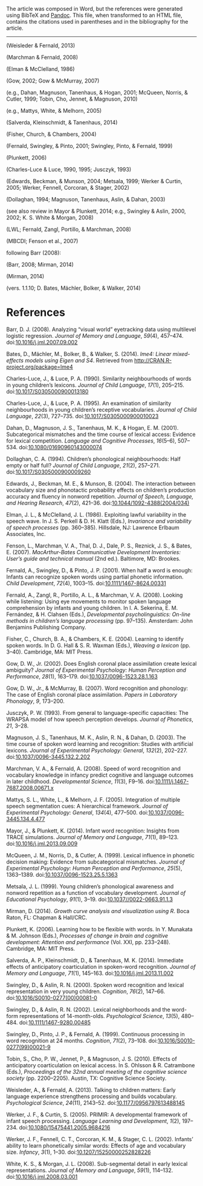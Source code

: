 The article was composed in Word, but the references were generated using BibTeX and [Pandoc](http://johnmacfarlane.net/pandoc/README.html#citations). This file, when transformed to an HTML file, contains the citations used in parentheses and in the bibliography for the article.

------------------------------------------------------------------------

(Weisleder & Fernald, 2013)

(Marchman & Fernald, 2008)

(Elman & McClelland, 1986)

(Gow, 2002; Gow & McMurray, 2007)

(e.g., Dahan, Magnuson, Tanenhaus, & Hogan, 2001; McQueen, Norris, & Cutler, 1999; Tobin, Cho, Jennet, & Magnuson, 2010)

(e.g., Mattys, White, & Melhorn, 2005)

(Salverda, Kleinschmidt, & Tanenhaus, 2014)

(Fisher, Church, & Chambers, 2004)

(Fernald, Swingley, & Pinto, 2001; Swingley, Pinto, & Fernald, 1999)

(Plunkett, 2006)

(Charles-Luce & Luce, 1990, 1995; Jusczyk, 1993)

(Edwards, Beckman, & Munson, 2004; Metsala, 1999; Werker & Curtin, 2005; Werker, Fennell, Corcoran, & Stager, 2002)

(Dollaghan, 1994; Magnuson, Tanenhaus, Aslin, & Dahan, 2003)

(see also review in Mayor & Plunkett, 2014; e.g., Swingley & Aslin, 2000, 2002; K. S. White & Morgan, 2008)

(LWL; Fernald, Zangl, Portillo, & Marchman, 2008)

(MBCDI; Fenson et al., 2007)

following Barr (2008):

(Barr, 2008; Mirman, 2014)

(Mirman, 2014)

(vers. 1.1.10; D. Bates, Mächler, Bolker, & Walker, 2014)

References
==========

Barr, D. J. (2008). Analyzing “visual world” eyetracking data using multilevel logistic regression. *Journal of Memory and Language*, *59*(4), 457–474. doi:[10.1016/j.jml.2007.09.002](http://dx.doi.org/10.1016/j.jml.2007.09.002)

Bates, D., Mächler, M., Bolker, B., & Walker, S. (2014). *lme4: Linear mixed-effects models using Eigen and S4*. Retrieved from <http://CRAN.R-project.org/package=lme4>

Charles-Luce, J., & Luce, P. A. (1990). Similarity neighbourhoods of words in young children’s lexicons. *Journal of Child Language*, *17*(1), 205–215. doi:[10.1017/S0305000900013180](http://dx.doi.org/10.1017/S0305000900013180)

Charles-Luce, J., & Luce, P. A. (1995). An examination of similarity neighbourhoods in young children’s receptive vocabularies. *Journal of Child Language*, *22*(3), 727–735. doi:[10.1017/S0305000900010023](http://dx.doi.org/10.1017/S0305000900010023)

Dahan, D., Magnuson, J. S., Tanenhaus, M. K., & Hogan, E. M. (2001). Subcategorical mismatches and the time course of lexical access: Evidence for lexical competition. *Language and Cognitive Processes*, *16*(5–6), 507–534. doi:[10.1080/01690960143000074](http://dx.doi.org/10.1080/01690960143000074)

Dollaghan, C. A. (1994). Children’s phonological neighbourhoods: Half empty or half full? *Journal of Child Language*, *21*(2), 257–271. doi:[10.1017/S0305000900009260](http://dx.doi.org/10.1017/S0305000900009260)

Edwards, J., Beckman, M. E., & Munson, B. (2004). The interaction between vocabulary size and phonotactic probability effects on children’s production accuracy and fluency in nonword repetition. *Journal of Speech, Language, and Hearing Research*, *47*(2), 421–36. doi:[10.1044/1092-4388(2004/034)](http://dx.doi.org/10.1044/1092-4388(2004/034))

Elman, J. L., & McClelland, J. L. (1986). Exploiting lawful variability in the speech wave. In J. S. Perkell & D. H. Klatt (Eds.), *Invariance and variability of speech processes* (pp. 360–385). Hillsdale, NJ: Lawrence Erlbaum Associates, Inc.

Fenson, L., Marchman, V. A., Thal, D. J., Dale, P. S., Reznick, J. S., & Bates, E. (2007). *MacArthur-Bates Communicative Development Inventories: User’s guide and technical manual* (2nd ed.). Baltimore, MD: Brookes.

Fernald, A., Swingley, D., & Pinto, J. P. (2001). When half a word is enough: Infants can recognize spoken words using partial phonetic information. *Child Development*, *72*(4), 1003–15. doi:[10.1111/1467-8624.00331](http://dx.doi.org/10.1111/1467-8624.00331)

Fernald, A., Zangl, R., Portillo, A. L., & Marchman, V. A. (2008). Looking while listening: Using eye movements to monitor spoken language comprehension by infants and young children. In I. A. Sekerina, E. M. Fern<span>á</span>ndez, & H. Clahsen (Eds.), *Developmental psycholinguistics: On-line methods in children’s language processing* (pp. 97–135). Amsterdam: John Benjamins Publishing Company.

Fisher, C., Church, B. A., & Chambers, K. E. (2004). Learning to identify spoken words. In D. G. Hall & S. R. Waxman (Eds.), *Weaving a lexicon* (pp. 3–40). Cambridge, MA: MIT Press.

Gow, D. W., Jr. (2002). Does English coronal place assimilation create lexical ambiguity? *Journal of Experimental Psychology: Human Perception and Performance*, *28*(1), 163–179. doi:[10.1037/0096-1523.28.1.163](http://dx.doi.org/10.1037/0096-1523.28.1.163)

Gow, D. W., Jr., & McMurray, B. (2007). Word recognition and phonology: The case of English coronal place assimilation. *Papers in Laboratory Phonology*, *9*, 173–200.

Jusczyk, P. W. (1993). From general to language-specific capacities: The WRAPSA model of how speech perception develops. *Journal of Phonetics*, *21*, 3–28.

Magnuson, J. S., Tanenhaus, M. K., Aslin, R. N., & Dahan, D. (2003). The time course of spoken word learning and recognition: Studies with artificial lexicons. *Journal of Experimental Psychology: General*, *132*(2), 202–227. doi:[10.1037/0096-3445.132.2.202](http://dx.doi.org/10.1037/0096-3445.132.2.202)

Marchman, V. A., & Fernald, A. (2008). Speed of word recognition and vocabulary knowledge in infancy predict cognitive and language outcomes in later childhood. *Developmental Science*, *11*(3), F9–16. doi:[10.1111/j.1467-7687.2008.00671.x](http://dx.doi.org/10.1111/j.1467-7687.2008.00671.x)

Mattys, S. L., White, L., & Melhorn, J. F. (2005). Integration of multiple speech segmentation cues: A hierarchical framework. *Journal of Experimental Psychology: General*, *134*(4), 477–500. doi:[10.1037/0096-3445.134.4.477](http://dx.doi.org/10.1037/0096-3445.134.4.477)

Mayor, J., & Plunkett, K. (2014). Infant word recognition: Insights from TRACE simulations. *Journal of Memory and Language*, *71*(1), 89–123. doi:[10.1016/j.jml.2013.09.009](http://dx.doi.org/10.1016/j.jml.2013.09.009)

McQueen, J. M., Norris, D., & Cutler, A. (1999). Lexical influence in phonetic decision making: Evidence from subcategorical mismatches. *Journal of Experimental Psychology: Human Perception and Performance*, *25*(5), 1363–1389. doi:[10.1037/0096-1523.25.5.1363](http://dx.doi.org/10.1037/0096-1523.25.5.1363)

Metsala, J. L. (1999). Young children’s phonological awareness and nonword repetition as a function of vocabulary development. *Journal of Educational Psychology*, *91*(1), 3–19. doi:[10.1037//0022-0663.91.1.3](http://dx.doi.org/10.1037//0022-0663.91.1.3)

Mirman, D. (2014). *Growth curve analysis and visualization using R*. Boca Raton, FL: Chapman & Hall/CRC.

Plunkett, K. (2006). Learning how to be flexible with words. In Y. Munakata & M. Johnson (Eds.), *Processes of change in brain and cognitive development: Attention and performance* (Vol. XXI, pp. 233–248). Cambridge, MA: MIT Press.

Salverda, A. P., Kleinschmidt, D., & Tanenhaus, M. K. (2014). Immediate effects of anticipatory coarticulation in spoken-word recognition. *Journal of Memory and Language*, *71*(1), 145–163. doi:[10.1016/j.jml.2013.11.002](http://dx.doi.org/10.1016/j.jml.2013.11.002)

Swingley, D., & Aslin, R. N. (2000). Spoken word recognition and lexical representation in very young children. *Cognition*, *76*(2), 147–66. doi:[10.1016/S0010-0277(00)00081-0](http://dx.doi.org/10.1016/S0010-0277(00)00081-0)

Swingley, D., & Aslin, R. N. (2002). Lexical neighborhoods and the word-form representations of 14-month-olds. *Psychological Science*, *13*(5), 480–484. doi:[10.1111/1467-9280.00485](http://dx.doi.org/10.1111/1467-9280.00485)

Swingley, D., Pinto, J. P., & Fernald, A. (1999). Continuous processing in word recognition at 24 months. *Cognition*, *71*(2), 73–108. doi:[10.1016/S0010-0277(99)00021-9](http://dx.doi.org/10.1016/S0010-0277(99)00021-9)

Tobin, S., Cho, P. W., Jennet, P., & Magnuson, J. S. (2010). Effects of anticipatory coarticulation on lexical access. In S. Ohlsson & R. Catrambone (Eds.), *Proceedings of the 32nd annual meeting of the cognitive science society* (pp. 2200–2205). Austin, TX: Cognitive Science Society.

Weisleder, A., & Fernald, A. (2013). Talking to children matters: Early language experience strengthens processing and builds vocabulary. *Psychological Science*, *24*(11), 2143–52. doi:[10.1177/0956797613488145](http://dx.doi.org/10.1177/0956797613488145)

Werker, J. F., & Curtin, S. (2005). PRIMIR: A developmental framework of infant speech processing. *Language Learning and Development*, *1*(2), 197–234. doi:[10.1080/15475441.2005.9684216](http://dx.doi.org/10.1080/15475441.2005.9684216)

Werker, J. F., Fennell, C. T., Corcoran, K. M., & Stager, C. L. (2002). Infants’ ability to learn phonetically similar words: Effects of age and vocabulary size. *Infancy*, *3*(1), 1–30. doi:[10.1207/15250000252828226](http://dx.doi.org/10.1207/15250000252828226)

White, K. S., & Morgan, J. L. (2008). Sub-segmental detail in early lexical representations. *Journal of Memory and Language*, *59*(1), 114–132. doi:[10.1016/j.jml.2008.03.001](http://dx.doi.org/10.1016/j.jml.2008.03.001)
